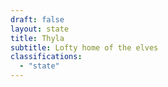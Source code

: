 ```yaml
---
draft: false
layout: state
title: Thyla
subtitle: Lofty home of the elves
classifications:
  - "state"
---
```

